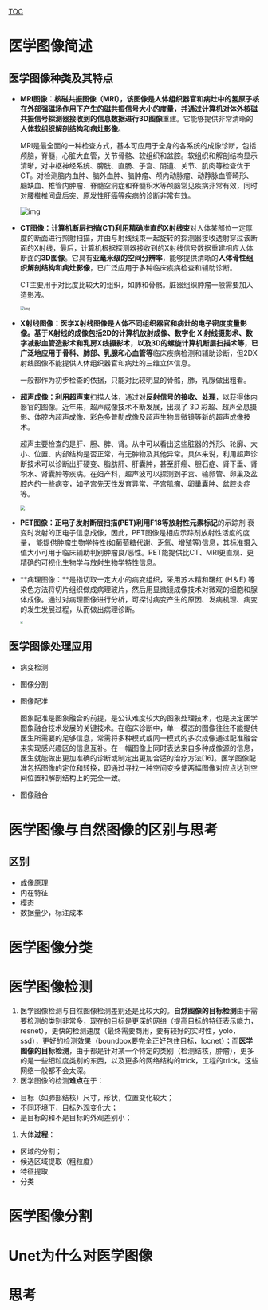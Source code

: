 [TOC](医学图像专题)

# 医学图像简述

## 医学图像种类及其特点

- **MRI图像：**核磁共振图像（MRI），该图像是人体组织器官和病灶中的氢原子核在外部强磁场作用下产生的磁共振信号大小的度量，并通过计算机对体外核磁共振信号探测器接收到的信息数据进行**3D图像**重建。它能够提供非常清晰的**人体软组织解剖结构和病灶影像**。

  MRI是最全面的一种检查方式，基本可应用于全身的各系统的成像诊断，包括颅脑，脊髓，心脏大血管，关节骨骼、软组织和盆腔。软组织和解剖结构显示清晰，对中枢神经系统、膀胱、直肠、子宫、阴道、关节、肌肉等检查优于CT。对检测脑内血肿、脑外血肿、脑肿瘤、颅内动脉瘤、动静脉血管畸形、脑缺血、椎管内肿瘤、脊髓空洞症和脊髓积水等颅脑常见疾病非常有效，同时对腰椎椎间盘后突、原发性肝癌等疾病的诊断非常有效。

  ![img](https://timgsa.baidu.com/timg?image&quality=80&size=b9999_10000&sec=1602239841510&di=e1a5e50f6b4de5d0e76a7771a1a8fddb&imgtype=0&src=http%3A%2F%2Fcase.medlive.cn%2Fuploadfile%2F20160317%2F14581794625119.png)

  

- **CT图像：**计算机断层扫描(CT)利用精确准直的**X射线束**对人体某部位一定厚度的断面进行照射扫描，并由与射线线束一起旋转的探测器接收透射穿过该断面的X射线，最后，计算机根据探测器接收到的X射线信号数据重建相应人体断面的**3D图像**。它具有**亚毫米级的空间分辨率**，能够提供清晰的**人体骨性组织解剖结构和病灶影像**，已广泛应用于多种临床疾病检查和辅助诊断。 

  CT主要用于对比度比较大的组织，如肺和骨骼。脏器组织肿瘤一般需要加入造影液。

  <img src="https://img-blog.csdnimg.cn/20190401151425640.png?x-oss-process=image/watermark,type_ZmFuZ3poZW5naGVpdGk,shadow_10,text_aHR0cHM6Ly9ibG9nLmNzZG4ubmV0L21keGlhb2h1,size_16,color_FFFFFF,t_70" alt="img" style="zoom:50%;" />

  

- **X射线图像：**医学X射线图像是人体不同组织器官和病灶的电子密度度量影像。基于X射线的成像包括2D的计算机放射成像、数字化 X 射线摄影术、数字减影血管造影术和乳房X线摄影术，以及3D的螺旋计算机断层扫描术等，已广泛地应用于**骨科、肺部、乳腺和心血管等**临床疾病检测和辅助诊断，但2DX射线图像不能提供人体组织器官和病灶的三维立体信息。

  一般都作为初步检查的依据，只能对比较明显的骨骼，肺，乳腺做出粗看。

  

- **超声成像：**利用**超声束**扫描人体，通过对**反射信号的接收、处理**，以获得体内器官的图像。近年来，超声成像技术不断发展，出现了 3D 彩超、超声全息摄影、体腔内超声成像、彩色多普勒成像及超声生物显微镜等新的超声成像技术。

  超声主要检查的是肝、胆、脾、肾。从中可以看出这些脏器的外形、轮廓、大小、位置、内部结构是否正常，有无肿物及其他异常。具体来说，利用超声诊断技术可以诊断出肝硬变、脂肪肝、肝囊肿，甚至肝癌、胆石症、肾下垂、肾积水、肾囊肿等疾病。在妇产科，超声波可以探测到子宫、输卵管、卵巢及盆腔内的一些病变，如子宫先天性发育异常、子宫肌瘤、卵巢囊肿、盆腔炎症等。

  <img src="/media/Program/CV/dataset/SKMT/JPEG/20_9_5/IM_0437/20_9_5IM_0437_2.jpg" style="zoom:60%;" />

- **PET图像：**正电子发射断层扫描(PET)利用F18等**放射性元素标记**的示踪剂 衰变时发射的正电子信息成像，因此，PET图像是相应示踪剂放射性活度的度量， 能提供肿瘤生物学特性(如葡萄糖代谢、乏氧、增殖等)信息，其标准摄入值大小可用于临床辅助判别肿瘤良/恶性。PET能提供比CT、MRI更直观、更精确的可视化生物学与放射生物学特性信息。

- **病理图像：**是指切取一定大小的病变组织，采用苏木精和曙红 (H＆E) 等染色方法将切片组织做成病理玻片，然后用显微镜成像技术对微观的细胞和腺体成像。通过对病理图像进行分析，可探讨病变产生的原因、发病机理、病变的发生发展过程，从而做出病理诊断。

  <img src="/media/Program/CV/dataset/LesionsDetection/jpeg/train/C01_B003_S01_0.jpeg" style="zoom: 33%;" />

## 医学图像处理应用

- 病变检测

  

- 图像分割

- 图像配准

  ​	图象配准是图象融合的前提，是公认难度较大的图象处理技术，也是决定医学图象融合技术发展的关键技术。在临床诊断中，单一模态的图像往往不能提供医生所需要的足够信息，常需将多种模式或同一模式的多次成像通过配准融合来实现感兴趣区的信息互补。在一幅图像上同时表达来自多种成像源的信息，医生就能做出更加准确的诊断或制定出更加合适的治疗方法[16]。医学图像配准包括图像的定位和转换，即通过寻找一种空间变换使两幅图像对应点达到空间位置和解剖结构上的完全一致。

- 图像融合

  



# 医学图像与自然图像的区别与思考

## 区别

- 成像原理
- 内在特征
- 模态
- 数据量少，标注成本




#  医学图像分类

# 医学图像检测

1. 医学图像检测与自然图像检测差别还是比较大的。**自然图像的目标检测**由于需要检测的类别非常多，现在的目标是更深的网络（提高目标的特征表示能力，resnet），更快的检测速度（最终需要商用，要有较好的实时性，yolo，ssd），更好的检测效果（boundbox要完全正好包住目标，locnet）；而**医学图像的目标检测**，由于都是针对某一个特定的类别（检测结核，肿瘤），更多的是一些细粒度类别的东西，以及更多的网络结构的trick，工程的trick。这些网络一般都不会太深。
2. 医学图像的检测**难点**在于：

- 目标（如肺部结核）尺寸，形状，位置变化较大；
- 不同环境下，目标外观变化大；
- 是目标的和不是目标的外观差别小；

1. 大体**过程**：

- 区域的分割；
- 候选区域提取（粗粒度）
- 特征提取
- 分类

# 医学图像分割

# Unet为什么对医学图像

# 思考


